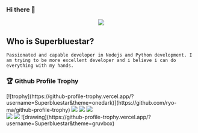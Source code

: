 ### Hi there 👋

<div style="display: flex; justify-content: center; width: 100%;">
<img src="https://avatars.githubusercontent.com/u/81801796?s=48&v=4">
</div>

## Who is Superbluestar?
```
Passionated and capable developer in Nodejs and Python development. I am trying to be more excellent developer and i believe i can do everything with my hands.
```


<h3>🏆 Github Profile Trophy</h3>
[![trophy](https://github-profile-trophy.vercel.app/?username=Superbluestar&theme=onedark)](https://github.com/ryo-ma/github-profile-trophy)

<img src="https://github-profile-trophy.vercel.app/?username=Superbluestar&theme=gruvbox&title=Followers">
<img src="https://github-profile-trophy.vercel.app/?username=Superbluestar&theme=gruvbox&title=Commits">
<img src="https://github-profile-trophy.vercel.app/?username=Superbluestar&theme=gruvbox&title=Stars">
<br />
<img src="https://github-profile-trophy.vercel.app/?username=Superbluestar&theme=gruvbox&title=Repositories">
<img src="https://github-profile-trophy.vercel.app/?username=Superbluestar&theme=gruvbox&title=PullRequest">
![drawing](https://github-profile-trophy.vercel.app/?username=Superbluestar&theme=gruvbox)

<!--
**SuperBluestar/SuperBluestar** is a ✨ _special_ ✨ repository because its `README.md` (this file) appears on your GitHub profile.



Here are some ideas to get you started:

- 🔭 I’m currently working on ...
- 🌱 I’m currently learning ...
- 👯 I’m looking to collaborate on ...
- 🤔 I’m looking for help with ...
- 💬 Ask me about ...
- 📫 How to reach me: ...
- 😄 Pronouns: ...
- ⚡ Fun fact: ...
-->
